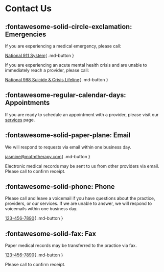 # Contact Us

## :fontawesome-solid-circle-exclamation: Emergencies 

If you are experiencing a medical emergency, please call:

[National 911 System](tel:911){ .md-button }

If you are experiencing an acute mental health crisis and are unable to immediately reach a provider,
please call:

[National 988 Suicide & Crisis Lifeline](tel:988){ .md-button }

## :fontawesome-regular-calendar-days: Appointments

If you are ready to schedule an appointment with a provider, please visit our [services](services.md) page.

## :fontawesome-solid-paper-plane: Email 

We will respond to requests via email within one business day.

[jasmine@motmtherapy.com](mailto:jasmine@motmtherapy.com){ .md-button }


Electronic medical records may be sent to us from other providers via email. Please call to confirm receipt.

## :fontawesome-solid-phone: Phone

Please call and leave a voicemail if you have questions about the practice, providers, or our services.
If we are unable to answer, we will respond to voicemails within one business day.

[123-456-7890](tel:1234567890){ .md-button }

## :fontawesome-solid-fax: Fax

Paper medical records may be transferred to the practice via fax.

[123-456-7890](tel:1234567890){ .md-button }

Please call to confirm receipt.
